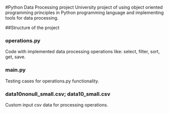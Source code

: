 #Python Data Processing project
University project of using object oriented programming principles in Python programming language and implementing tools for data processing.

##Structure of the project
### operations.py
Code with implemented data processing operations like: select, filter, sort, get, save.
### main.py
Testing cases for operations.py functionality.
### data10nonull_small.csv; data10_small.csv
Custom input csv data for processing operations.
